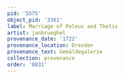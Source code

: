 ```yaml
---
pid: '5575'
object_pid: '3361'
label: Marriage of Peleus and Thetis
artist: janbrueghel
provenance_date: '1722'
provenance_location: Dresden
provenance_text: Gemäldegalerie
collection: provenance
order: '0831'
---
```

